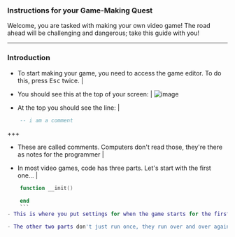 ### Instructions for your Game-Making Quest

Welcome, you are tasked with making your own video game!
The road ahead will be challenging and dangerous; take this guide with you!

---

### Introduction

- To start making your game, you need to access the game editor. To do this, press <kbd>Esc</kbd> twice. |

- You should see this at the top  of your screen: |
![image](https://user-images.githubusercontent.com/17536161/32310549-d306ebb2-bfde-11e7-9f03-1d329887805b.png) 

- At the top you should see the line: |
```lua
	-- i am a comment
``` 

+++

- These are called comments. Computers don't read those, they're there as notes for the programmer |

- In most video games, code has three parts. Let's start with the first one... |

```lua
    function __init()

    end
    ``` 
- This is where you put settings for when the game starts for the first time. It only runs **one time at the beginning of the game.** |

- The other two parts don't just run once, they run over and over again like a loop! They make up what's called the **Game Loop.** |

